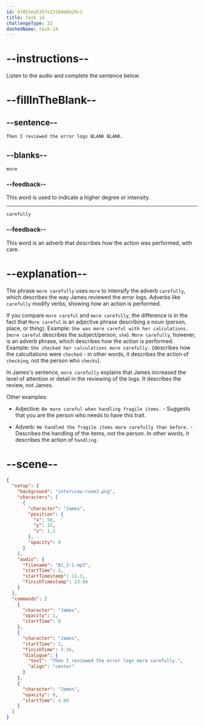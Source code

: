```yaml
---
id: 67053ea535fe23160e6b29c1
title: Task 14
challengeType: 22
dashedName: task-14
---
```


<!-- (Audio) James: Then I reviewed the error logs more carefully. -->

# --instructions--

Listen to the audio and complete the sentence below.

# --fillInTheBlank--

## --sentence--

`Then I reviewed the error logs BLANK BLANK.`

## --blanks--

`more`

### --feedback--

This word is used to indicate a higher degree or intensity.

---

`carefully`

### --feedback--

This word is an adverb that describes how the action was performed, with care.

# --explanation--

The phrase `more carefully` uses `more` to intensify the adverb `carefully`, which describes the way James reviewed the error logs. Adverbs like `carefully` modify verbs, showing how an action is performed.  

If you compare `more careful` and `more carefully`, the difference is in the fact that `More careful` is an adjective phrase describing a noun (person, place, or thing). Example: `She was more careful with her calculations.` (`more careful` describes the subject/person, `she`). `More carefully`, however, is an adverb phrase, which describes how the action is performed. Example: `She checked her calculations more carefully.` (describes how the calcultations were `checked` - in other words, it describes the action of `checking`, not the person who `checks`).  

In James's sentence, `more carefully` explains that James increased the level of attention or detail in the reviewing of the logs. It describes the review, not James.

Other examples:

- Adjective: `Be more careful when handling fragile items.` - Suggests that you are the person who needs to have this trait.

- Adverb: `He handled the fragile items more carefully than before.` - Describes the handling of the items, not the person. In other words, it describes the action of `handling`.

# --scene--

```json
{
  "setup": {
    "background": "interview-room3.png",
    "characters": [
      {
        "character": "James",
        "position": {
          "x": 50,
          "y": 15,
          "z": 1.2
        },
        "opacity": 0
      }
    ],
    "audio": {
      "filename": "B1_2-1.mp3",
      "startTime": 1,
      "startTimestamp": 11.3,
      "finishTimestamp": 13.86
    }
  },
  "commands": [
    {
      "character": "James",
      "opacity": 1,
      "startTime": 0
    },
    {
      "character": "James",
      "startTime": 1,
      "finishTime": 3.56,
      "dialogue": {
        "text": "Then I reviewed the error logs more carefully.",
        "align": "center"
      }
    },
    {
      "character": "James",
      "opacity": 0,
      "startTime": 4.06
    }
  ]
}
```
